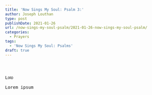 ```yaml
---
title: 'Now Sings My Soul: Psalm 3:'
author: Joseph Louthan
type: post
publishDate: 2021-01-26
url: /now-sings-my-soul-psalm/2021-01-26-now-sings-my-soul-psalm/
categories:
  - Prayers
tags:
  - 'Now Sings My Soul: Psalms'
draft: true
---
```

<pre>

<pre>
<pre>
<div style="font-variant: small-caps;">Lord</div>
Lorem ipsum
</pre>
